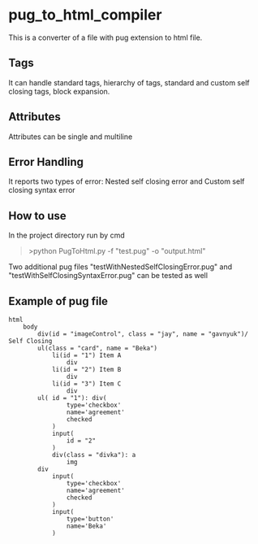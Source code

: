 # pug_to_html_compiler
This is a converter of a file with pug extension to html file. 
## Tags
It can handle standard tags, hierarchy of tags,
standard and custom self closing tags, block expansion.

## Attributes
Attributes can be single and multiline

## Error Handling
It reports two types of error: Nested self closing error and Custom self closing syntax error

## How to use
In the project directory run by cmd
>\>python PugToHtml.py -f "test.pug" -o "output.html" 

Two additional pug files \"testWithNestedSelfClosingError.pug\" and \"testWithSelfClosingSyntaxError.pug\" can be tested as well

## Example of pug file 

```
html
	body	
		div(id = "imageControl", class = "jay", name = "gavnyuk")/ Self Closing
		ul(class = "card", name = "Beka")
			li(id = "1") Item A
				div
			li(id = "2") Item B
				div
			li(id = "3") Item C
				div
		ul( id = "1"): div(
				type='checkbox'
				name='agreement'
				checked
			)
			input(
				id = "2"
			)	
			div(class = "divka"): a
				img
		div
			input(
				type='checkbox'
				name='agreement'
				checked
			)
			input(
				type='button'
				name='Beka'
			)

```

